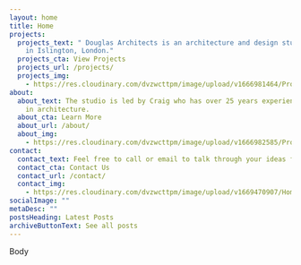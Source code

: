 ```yaml
---
layout: home
title: Home
projects:
  projects_text: " Douglas Architects is an architecture and design studio based
    in Islington, London."
  projects_cta: View Projects
  projects_url: /projects/
  projects_img:
    - https://res.cloudinary.com/dvzwcttpm/image/upload/v1666981464/Projects/Garden%20Workspace%20in%20Hackney/garden-studio-in-stoke-newington-by-douglas-architects_xq4yab.jpg
about:
  about_text: The studio is led by Craig who has over 25 years experience working
    in architecture.
  about_cta: Learn More
  about_url: /about/
  about_img:
    - https://res.cloudinary.com/dvzwcttpm/image/upload/v1666982585/Projects/Hoxton%20Square/2-hoxton-square-roof-02a2_aagfqw.gif
contact:
  contact_text: Feel free to call or email to talk through your ideas for a project.
  contact_cta: Contact Us
  contact_url: /contact/
  contact_img:
    - https://res.cloudinary.com/dvzwcttpm/image/upload/v1669470907/Homepage/douglas_architects_hackney_bel_r_05_ckcwnu.jpg
socialImage: ""
metaDesc: ""
postsHeading: Latest Posts
archiveButtonText: See all posts
---
```

B﻿ody
